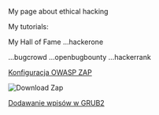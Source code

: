 My page about ethical hacking

My tutorials:

My Hall of Fame
 ...hackerone
 
 ...bugcrowd
 ...openbugbounty
 ...hackerrank
 

 
[Konfiguracja OWASP ZAP](https://medium.com/@PrakhashS/dynamic-scanning-with-owasp-zap-for-identifying-security-threats-complete-guide-52b3643eee04)

![](https://raw.githubusercontent.com/wiki/zaproxy/zaproxy/images/ZAP-Download.png "Download Zap")

[Dodawanie wpisów w GRUB2](http://www.ulos.pl/grub2-szybkie-dodawanie-systemu-windows)

